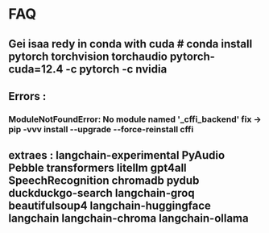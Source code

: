 # FAQ

##  Gei isaa redy in conda with cuda  # conda install pytorch torchvision torchaudio pytorch-cuda=12.4 -c pytorch -c nvidia
## Errors :
### ModuleNotFoundError: No module named '_cffi_backend' fix -> pip -vvv install --upgrade --force-reinstall cffi


## extraes : langchain-experimental PyAudio Pebble transformers litellm  gpt4all SpeechRecognition chromadb pydub duckduckgo-search langchain-groq beautifulsoup4 langchain-huggingface langchain  langchain-chroma langchain-ollama

